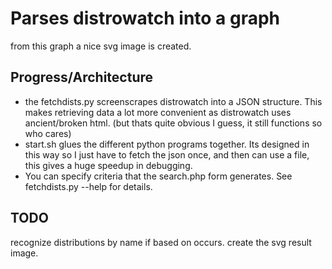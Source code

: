 # Parses distrowatch into a graph

from this graph a nice svg image is created.

## Progress/Architecture
* the fetchdists.py screenscrapes distrowatch into a JSON structure.
	This makes retrieving data a lot more convenient as distrowatch uses
	ancient/broken html. (but thats quite obvious I guess, it still functions
	so who cares)
* start.sh glues the different python programs together. Its designed in 
this way so I just have to fetch the json once, and then can use a file,
this gives a huge speedup in debugging.
* You can specify criteria that the search.php form generates. See
fetchdists.py --help for details.


## TODO
recognize distributions by name if based on occurs.
create the svg result image.
